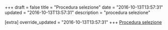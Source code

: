 +++
draft = false
title = "Procedura selezione"
date = "2016-10-13T13:57:31"
updated = "2016-10-13T13:57:31"
description = "procedura selezione"

[extra]
override_updated = "2016-10-13T13:57:31"
+++
[Procedura selezione](/oldsite/102/NuovaProceduraSelezione.pdf)
